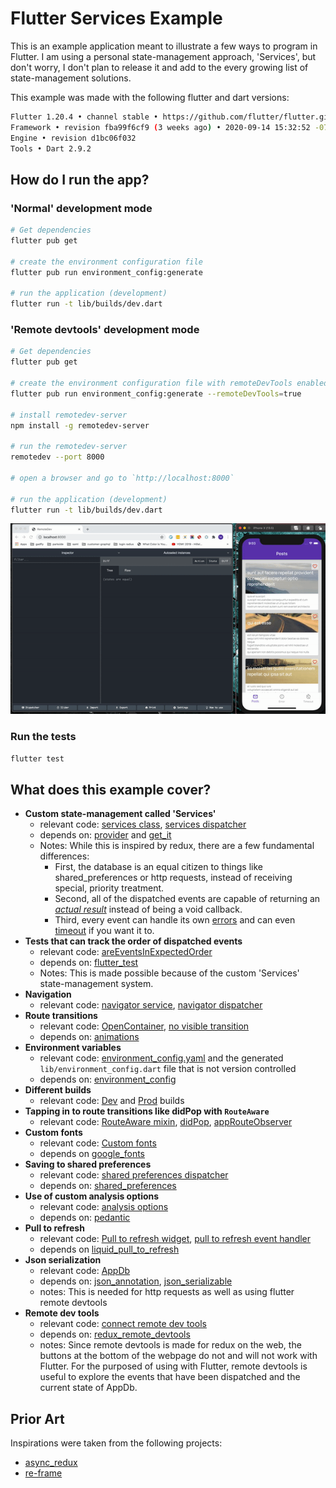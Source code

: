 # Flutter Services Example

This is an example application meant to illustrate a few ways to program in Flutter.
I am using a personal state-management approach, 'Services', but don't worry, I don't plan to release it and add to the every growing list of state-management solutions.

This example was made with the following flutter and dart versions:
```sh
Flutter 1.20.4 • channel stable • https://github.com/flutter/flutter.git
Framework • revision fba99f6cf9 (3 weeks ago) • 2020-09-14 15:32:52 -0700
Engine • revision d1bc06f032
Tools • Dart 2.9.2
```

## How do I run the app?

### 'Normal' development mode

```sh
# Get dependencies
flutter pub get

# create the environment configuration file
flutter pub run environment_config:generate

# run the application (development)
flutter run -t lib/builds/dev.dart
```

### 'Remote devtools' development mode

```sh
# Get dependencies
flutter pub get

# create the environment configuration file with remoteDevTools enabled
flutter pub run environment_config:generate --remoteDevTools=true

# install remotedev-server
npm install -g remotedev-server

# run the remotedev-server
remotedev --port 8000

# open a browser and go to `http://localhost:8000`

# run the application (development)
flutter run -t lib/builds/dev.dart
```

![remote devtools gif not found](remote_devtools.gif)

### Run the tests

```sh
flutter test
```

## What does this example cover?

- **Custom state-management called 'Services'**
  - relevant code: [services class](https://github.com/gadfly361/flutter_services_example/blob/master/lib/framework/services.dart), [services dispatcher](https://github.com/gadfly361/flutter_services_example/blob/master/lib/services/services_event_dispatcher.dart) 
  - depends on: [provider](https://pub.dev/packages/provider) and [get_it](https://pub.dev/packages/get_it)
  - Notes: While this is inspired by redux, there are a few fundamental differences: 
    - First, the database is an equal citizen to things like shared_preferences or http requests, instead of receiving special, priority treatment.
    - Second, all of the dispatched events are capable of returning an [*actual result*](https://github.com/gadfly361/flutter_services_example/blob/master/lib/pages/posts/overview/body_wrapper.dart#L45) instead of being a void callback. 
    - Third, every event can handle its own [errors](https://github.com/gadfly361/flutter_services_example/blob/master/lib/pages/posts/overview/body_wrapper.dart#L61) and can even [timeout](https://github.com/gadfly361/flutter_services_example/blob/master/lib/pages/posts/overview/body_wrapper.dart#L49) if you want it to.
- **Tests that can track the order of dispatched events**
  - relevant code: [areEventsInExpectedOrder](https://github.com/gadfly361/flutter_services_example/blob/master/test/pages/posts/overview/page_test.dart#L57-L65)
  - depends on: [flutter_test](https://api.flutter.dev/flutter/flutter_test/flutter_test-library.html)
  - Notes: This is made possible because of the custom 'Services' state-management system.
- **Navigation**
  - relevant code: [navigator service](https://github.com/gadfly361/flutter_services_example/blob/master/lib/services/navigator/service.dart), [navigator dispatcher](https://github.com/gadfly361/flutter_services_example/blob/master/lib/services/navigator/service_event_dispatcher.dart)
- **Route transitions**
  - relevant code: [OpenContainer](https://github.com/gadfly361/flutter_services_example/blob/master/lib/pages/posts/overview/widgets_connector/posts_list.dart#L48), [no visible transition](https://github.com/gadfly361/flutter_services_example/blob/master/lib/services/navigator/route_transitions/no_visible_transition.dart) 
  - depends on: [animations](https://pub.dev/packages/animations)
- **Environment variables**
  - relevant code: [environment_config.yaml](https://github.com/gadfly361/flutter_services_example/blob/master/environment_config.yaml) and the generated `lib/environment_config.dart` file that is not version controlled
  - depends on: [environment_config](https://pub.dev/packages/environment_config)
- **Different builds**
  - relevant code: [Dev](https://github.com/gadfly361/flutter_services_example/blob/master/lib/builds/dev.dart) and [Prod](https://github.com/gadfly361/flutter_services_example/blob/master/lib/builds/prod.dart) builds
- **Tapping in to route transitions like didPop with `RouteAware`**
  - relevant code: [RouteAware mixin](https://github.com/gadfly361/flutter_services_example/blob/master/lib/pages/posts/overview/body_wrapper.dart#L22), [didPop](https://github.com/gadfly361/flutter_services_example/blob/e6a518cfe48bef951e6b5981a2cef298e6d028af/lib/pages/posts/overview/body_wrapper.dart#L66), [appRouteObserver](https://github.com/gadfly361/flutter_services_example/blob/e6a518cfe48bef951e6b5981a2cef298e6d028af/lib/app_root.dart#L62) 
- **Custom fonts**
  - relevant code: [Custom fonts](https://github.com/gadfly361/flutter_services_example/blob/master/lib/shared/styles/text_theme.dart)
  - depends on [google_fonts](https://pub.dev/packages/google_fonts)
- **Saving to shared preferences**
  - relevant code: [shared preferences dispatcher](https://github.com/gadfly361/flutter_services_example/blob/master/lib/services/shared_preferences/service_event_dispatcher.dart)
  - depends on: [shared_preferences](https://pub.dev/packages/shared_preferences)
- **Use of custom analysis options** 
  - relevant code: [analysis options](https://github.com/gadfly361/flutter_services_example/blob/master/analysis_options.yaml)
  - depends on: [pedantic](https://pub.dev/packages/pedantic)
- **Pull to refresh** 
  - relevant code: [Pull to refresh widget](https://github.com/gadfly361/flutter_services_example/blob/master/lib/pages/posts/overview/widgets_connector/posts_list.dart#L27), [pull to refresh event handler](https://github.com/gadfly361/flutter_services_example/blob/master/lib/services/pull_to_refresh/service_event_handler.dart)  
  - depends on [liquid_pull_to_refresh](https://pub.dev/packages/liquid_pull_to_refresh)
- **Json serialization**
  - relevant code: [AppDb](https://github.com/gadfly361/flutter_services_example/blob/master/lib/services/db/app_db.dart#L8)
  - depends on: [json_annotation](https://pub.dev/packages/json_annotation), [json_serializable](https://pub.dev/packages/json_serializable)
  - notes: This is needed for http requests as well as using flutter remote devtools
- **Remote dev tools**
  - relevant code: [connect remote dev tools](https://github.com/gadfly361/flutter_services_example/blob/master/lib/builds/dev.dart#L62)
  - depends on: [redux_remote_devtools](https://pub.dev/packages/redux_remote_devtools) 
  - notes: Since remote devtools is made for redux on the web, the buttons at the bottom of the webpage do not and will not work with Flutter. For the purposed of using with Flutter, remote devtools is useful to explore the events that have been dispatched and the current state of AppDb.

## Prior Art

Inspirations were taken from the following projects:

- [async_redux](https://pub.dev/packages/async_redux)
- [re-frame](https://github.com/Day8/re-frame)
